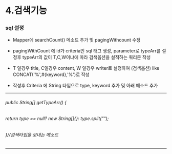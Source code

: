 # 4.검색기능

### sql 설정  

- Mapper에 searchCount() 메소드 추가 및 pagingWithcount 수정

- pagingWithCount 에 id가 criteria인 sql 태그 생성, parameter로 typeArr를 설정후 typeArr의 값이 T,C,W이냐에 따라 검색옵션을 설적하는 쿼리문 작성

- T 일경우 title, C일경우 content, W 일경우 writer로 설정하여 (검색옵션) like CONCAT('%',#{keyword},'%')로 작성

- 작성후 Criteria 에 String 타입으로 type, keyword 추가 및 아래 메소드 추가
************************************************
######	public String[] getTypeArr() {
######		return type == null? new String[]{}: type.split("");
######	}//검색타입을 보내는 메소드
************************************************
